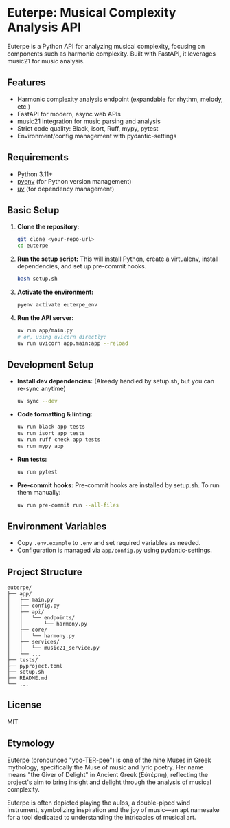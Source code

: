 # Euterpe: Musical Complexity Analysis API

Euterpe is a Python API for analyzing musical complexity, focusing on components such as harmonic complexity. Built with FastAPI, it leverages music21 for music analysis.

## Features
- Harmonic complexity analysis endpoint (expandable for rhythm, melody, etc.)
- FastAPI for modern, async web APIs
- music21 integration for music parsing and analysis
- Strict code quality: Black, isort, Ruff, mypy, pytest
- Environment/config management with pydantic-settings

## Requirements
- Python 3.11+
- [pyenv](https://github.com/pyenv/pyenv) (for Python version management)
- [uv](https://github.com/astral-sh/uv) (for dependency management)

## Basic Setup

1. **Clone the repository:**
   ```bash
   git clone <your-repo-url>
   cd euterpe
   ```

2. **Run the setup script:**
   This will install Python, create a virtualenv, install dependencies, and set up pre-commit hooks.
   ```bash
   bash setup.sh
   ```

3. **Activate the environment:**
   ```bash
   pyenv activate euterpe_env
   ```

4. **Run the API server:**
   ```bash
   uv run app/main.py
   # or, using uvicorn directly:
   uv run uvicorn app.main:app --reload
   ```

## Development Setup

- **Install dev dependencies:**
  (Already handled by setup.sh, but you can re-sync anytime)
  ```bash
  uv sync --dev
  ```

- **Code formatting & linting:**
  ```bash
  uv run black app tests
  uv run isort app tests
  uv run ruff check app tests
  uv run mypy app
  ```

- **Run tests:**
  ```bash
  uv run pytest
  ```

- **Pre-commit hooks:**
  Pre-commit hooks are installed by setup.sh. To run them manually:
  ```bash
  uv run pre-commit run --all-files
  ```

## Environment Variables
- Copy `.env.example` to `.env` and set required variables as needed.
- Configuration is managed via `app/config.py` using pydantic-settings.

## Project Structure
```
euterpe/
├── app/
│   ├── main.py
│   ├── config.py
│   ├── api/
│   │   └── endpoints/
│   │       └── harmony.py
│   ├── core/
│   │   └── harmony.py
│   ├── services/
│   │   └── music21_service.py
│   └── ...
├── tests/
├── pyproject.toml
├── setup.sh
├── README.md
└── ...
```

## License
MIT

## Etymology
Euterpe (pronounced "yoo-TER-pee") is one of the nine Muses in Greek mythology, specifically the Muse of music and lyric poetry. Her name means "the Giver of Delight" in Ancient Greek (Εὐτέρπη), reflecting the project's aim to bring insight and delight through the analysis of musical complexity.

Euterpe is often depicted playing the aulos, a double-piped wind instrument, symbolizing inspiration and the joy of music—an apt namesake for a tool dedicated to understanding the intricacies of musical art.
